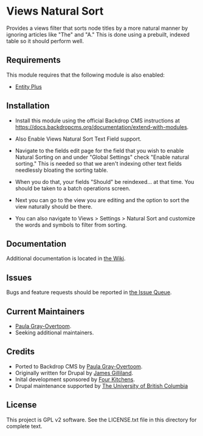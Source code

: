 Views Natural Sort
==================

Provides a views filter that sorts node titles by a more natural manner by ignoring articles like "The" and "A." This is done using a prebuilt, indexed table so it should perform well.

Requirements 
------------

This module requires that the following module is also enabled:

 * [Entity Plus](https://github.com/backdrop-contrib/entity_plus)

Installation
------------

- Install this module using the official Backdrop CMS instructions at
  https://docs.backdropcms.org/documentation/extend-with-modules.

- Also Enable Views Natural Sort Text Field support.

- Navigate to the fields edit page for the field that you wish to enable Natural Sorting on and under "Global Settings" check "Enable natural sorting." This is needed so that we aren't indexing other text fields needlessly bloating the sorting table. 

- When you do that, your fields "Should" be reindexed... at that time. You should be taken to a batch operations screen.

- Next you can go to the view you are editing and the option to sort the view naturally should be there. 

- You can also navigate to Views > Settings > Natural Sort and customize the words and symbols to filter from sorting.

Documentation 
-------------

Additional documentation is located in [the Wiki](https://github.com/Monroe-County-Public-Library/views_natural_sort/wiki/Documentation).


Issues 
------

Bugs and feature requests should be reported in [the Issue Queue](https://github.com/backdrop-contrib/foo-project/issues).

Current Maintainers 
-------------------

- [Paula Gray-Overtoom](https://github.com/pgrayove-mcpl).
- Seeking additional maintainers.

Credits 
-------

- Ported to Backdrop CMS by [Paula Gray-Overtoom](https://github.com/pgrayove-mcpl).
- Originally written for Drupal by [James Gilliland](https://www.drupal.org/u/neclimdul).
- Inital development sponsored by [Four Kitchens](https://www.drupal.org/four-kitchens).
- Drupal maintenance supported by [The University of British Columbia](https://www.drupal.org/the-university-of-british-columbia)

License
-------

This project is GPL v2 software.
See the LICENSE.txt file in this directory for complete text.


